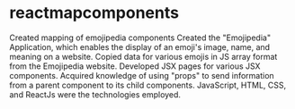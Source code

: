 # reactmapcomponents
Created mapping of emojipedia components
Created the "Emojipedia" Application, which enables the display of an emoji's image, name, and meaning on a website.
Copied data for various emojis in JS array format from the Emojipedia website.
Developed JSX pages for various JSX components.
Acquired knowledge of using "props" to send information from a parent component to its child components.
JavaScript, HTML, CSS, and ReactJs were the technologies employed.
